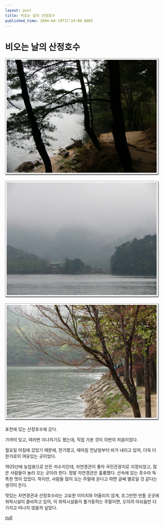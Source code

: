 ```yaml
---
layout: post
title: 비오는 날의 산정호수
published_time: 2004-04-19T17:24:00.000Z
---
```


# 비오는 날의 산정호수


![](../pds/200902/04/80/a0109780_4989793b649c1.jpg)

![](../pds/200902/04/80/a0109780_4989793b78bca.jpg)

![](../pds/200902/04/80/a0109780_4989793b8e652.jpg)

포천에 있는 산정호수에 갔다.

가까이 있고, 여러번 지나치기도 했는데, 직접 가본 것이 이번이 처음이었다.

월요일 아침에 갔었기 때문에, 한가했고, 때마침 전날밤부터 비가 내리고 있어, 더욱 더 한가로이 여유있는 곳이었다.

1925년에 농업용으로 만든 저수지인데, 자연경관이 좋아 국민관광지로 지정되었고, 많은 사람들이 놀러 오는 곳이라 한다. 정말 자연경관은 훌륭했다. 산속에 있는 호수라 독특한 멋이 있었다. 하지만, 사람들 많이 오는 주말에 온다고 하면 글쎄 별로일 것 같다는 생각이 든다.

멋있는 자연경관과 산정호수라는 고요한 이미지와 어울리지 않게, 조그만한 빈틈 곳곳에 위락시설이 즐비하고 있어, 이 위락시설들이 풀가동하는 주말이면, 오히려 아쉬움만 더 가지고 떠나지 않을까 싶었다.

[null](../6166913.html#6166913_1)

